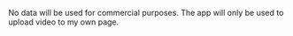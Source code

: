 No data will be used for commercial purposes. The app will only be used to upload video to my own page.
